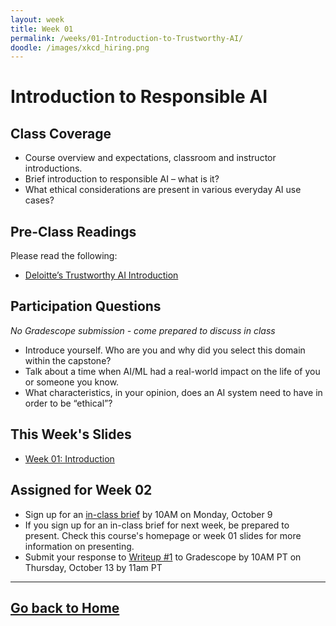 ```yaml
---
layout: week
title: Week 01
permalink: /weeks/01-Introduction-to-Trustworthy-AI/
doodle: /images/xkcd_hiring.png
---
```


# Introduction to Responsible AI
## Class Coverage
* Course overview and expectations, classroom and instructor introductions. 
* Brief introduction to responsible AI – what is it? 
* What ethical considerations are present in various everyday AI use cases? 

## Pre-Class Readings
Please read the following:
* [Deloitte’s Trustworthy AI Introduction](https://www2.deloitte.com/us/en/pages/deloitte-analytics/solutions/ethics-of-ai-framework.html)

## Participation Questions
_No Gradescope submission - come prepared to discuss in class_
* Introduce yourself. Who are you and why did you select this domain within the capstone?
* Talk about a time when AI/ML had a real-world impact on the life of you or someone you know. 
* What characteristics, in your opinion, does an AI system need to have in order to be “ethical”?

## This Week's Slides
* [Week 01: Introduction](https://github.com/deloitte-capstone/responsible-ai/blob/master/notes/week-01/Week%201%20-%20Responsible%20AI.pdf)

## Assigned for Week 02
* Sign up for an [in-class brief](https://docs.google.com/spreadsheets/d/1DNA4mQLQmbhFEtm74PEPsUDTEGx0pK_BFzlQcltFaMg/edit?usp=sharing) by 10AM on Monday, October 9
* If you sign up for an in-class brief for next week, be prepared to present. Check this course's homepage or week 01 slides for more information on presenting. 
* Submit your response to [Writeup #1](https://github.com/deloitte-capstone/responsible-ai/blob/d0cd3cde3e64d03c9c46982f92548a9c9f48b20a/notes/week-01/Writeup_1.pdf) to Gradescope by 10AM PT on Thursday, October 13 by 11am PT

---
[Go back to Home](https://deloitte-capstone.github.io/responsible-ai/)
---
